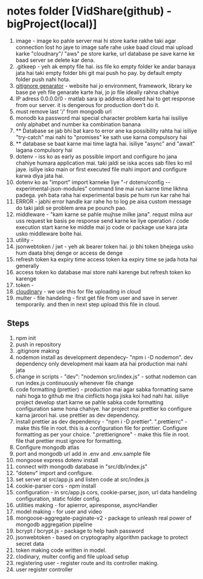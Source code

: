 # notes folder [VidShare(github) - bigProject(local)]

1. image - image ko pahle server mai hi store karke rakhe taki agar connection lost ho jaye to image safe rahe uske baad cloud mai upload karke "cloudnary"/ "aws" pe store karke, url database pe save karne ke baad server se delete kar dena.
2. .gitkeep - yeh ak empty file hai. iss file ko empty folder ke andar banaya jata hai taki empty folder bhi git mai push ho pay. by default empty folder push nahi hota.
3. [gitignore genarator](https://mrkandreev.name/snippets/gitignore-generator/) - website hai jo environment, framework, library ke base pe yeh file genarate karte hai, jo jo file ideally rahna chahiye
4. IP adress 0.0.0.0/0 - matlab sara ip address allowed hai to get response from our server. it is dengerous for production don't do it.
5. must remove last '/' from mongodb url
6. monodb ka password mai special character problem karta hai issiliye only alphabet and number ka combination banana
7. \*\* Database se jab bhi bat karo to error ane ka possibility rahta hai isiliye "try-catch" mai nahi to "promises" ke sath use karna compulsory hai
8. \*\* database se baat karne mai time lagta hai. isiliye "async" and "await" lagana compulsory hai
9. dotenv - iss ko as early as possible import and configure ho jana chahiye humara application mai. taki jaldi se iska acces sab files ko mil jaye. isiliye isko main or first executed file mahi import and configure karwa diya jata hai.
10. dotenv ko as "import" import karneke liye "-r dotenv/config --experimental-json-modules" command line mai run karne time likhna padega. yeh bata raha hai experimental basis pe hum run kar rahe hai
11. ERROR - jabhi error handle kar rahe ho to log pe aisa custom message do taki jaldi se problem area pe pounch pao.
12. middleware - "kam karne se pahle mujhse milke jana". requst milna aur uss request ke basis pe response send karne ke liye operation / code execution start karne ke middle mai jo code or package use kara jata usko middleware bolte hai.
13. utility -
14. jsonwebtoken / jwt - yeh ak bearer token hai. jo bhi token bhejega usko hum daata bhej denge or access de denge
15. refresh token ka expiry time access token ka expiry time se jada hota hai generally
16. access token ko database mai store nahi karenge but refresh token ko karenge
17. token -
18. [cloudinary](https://cloudinary.com/) - we use this for file uploading in cloud
19. multer - file handeling - first get file from user and save in server temporarily. and then in next step upload this file in cloud.

## Steps

1. npm init
2. push in repository
3. .gitignore making
4. nodemon install as development dependecy- "npm i -D nodemon". dev dependency only development mai kaam ata hai production mai nahi jata
5. change in scripts - "dev": "nodemon src/index.js" - sothat nodemon can run index.js continuously whenever file change
6. code formatting (prettier) - production mai agar sabka formatting same nahi hoga to github me itna cinflicts hoga jiska koi had nahi hai. isiliye project develop start karne se pahle sabka code formatting configuration same hona chahiye. har project mai prettier ko configure karna jaroori hai. use prettier as dev dependency.
7. install prettier as dev dependency - "npm i -D prettier". ".prettierrc" - make this file in root. this is a configuration file for prettier. Configure formatting as per your choice. ".prettierignore" - make this file in root. file that prettier must ignore for formatting.
8. Configure mongodb atlas
9. port and mongodb url add in .env and .env.sample file
10. mongoose express dotenv install
11. connect with mongodb database in "src/db/index.js"
12. "dotenv" import and configure.
13. set server at src/app.js and listen code at src/index.js
14. cookie-parser cors - npm install
15. configuration - in src/app.js cors, cookie-parser, json, url data handeling configuration, static folder config.
16. utilities making - for apierror, apiresponse, asyncHandler
17. model making - for user and video
18. mongoose-aggregate-paginate-v2 - package to unleash real power of mongodb aggregation pipeline
19. bcrypt / bcrypt.js - package to help hash password
20. jsonwebtoken - based on cryptography algorithm package to protect secret data
21. token making code written in model.
22. clodinary, multer config and file upload setup
23. registering user - register route and its controller making.
24. user register controller
